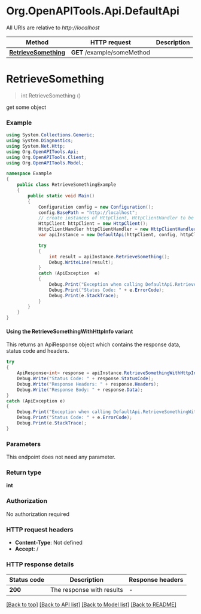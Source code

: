 # Org.OpenAPITools.Api.DefaultApi

All URIs are relative to *http://localhost*

| Method | HTTP request | Description |
|--------|--------------|-------------|
| [**RetrieveSomething**](DefaultApi.md#retrievesomething) | **GET** /example/someMethod |  |

<a id="retrievesomething"></a>
# **RetrieveSomething**
> int RetrieveSomething ()



get some object

### Example
```csharp
using System.Collections.Generic;
using System.Diagnostics;
using System.Net.Http;
using Org.OpenAPITools.Api;
using Org.OpenAPITools.Client;
using Org.OpenAPITools.Model;

namespace Example
{
    public class RetrieveSomethingExample
    {
        public static void Main()
        {
            Configuration config = new Configuration();
            config.BasePath = "http://localhost";
            // create instances of HttpClient, HttpClientHandler to be reused later with different Api classes
            HttpClient httpClient = new HttpClient();
            HttpClientHandler httpClientHandler = new HttpClientHandler();
            var apiInstance = new DefaultApi(httpClient, config, httpClientHandler);

            try
            {
                int result = apiInstance.RetrieveSomething();
                Debug.WriteLine(result);
            }
            catch (ApiException  e)
            {
                Debug.Print("Exception when calling DefaultApi.RetrieveSomething: " + e.Message);
                Debug.Print("Status Code: " + e.ErrorCode);
                Debug.Print(e.StackTrace);
            }
        }
    }
}
```

#### Using the RetrieveSomethingWithHttpInfo variant
This returns an ApiResponse object which contains the response data, status code and headers.

```csharp
try
{
    ApiResponse<int> response = apiInstance.RetrieveSomethingWithHttpInfo();
    Debug.Write("Status Code: " + response.StatusCode);
    Debug.Write("Response Headers: " + response.Headers);
    Debug.Write("Response Body: " + response.Data);
}
catch (ApiException e)
{
    Debug.Print("Exception when calling DefaultApi.RetrieveSomethingWithHttpInfo: " + e.Message);
    Debug.Print("Status Code: " + e.ErrorCode);
    Debug.Print(e.StackTrace);
}
```

### Parameters
This endpoint does not need any parameter.
### Return type

**int**

### Authorization

No authorization required

### HTTP request headers

 - **Content-Type**: Not defined
 - **Accept**: /


### HTTP response details
| Status code | Description | Response headers |
|-------------|-------------|------------------|
| **200** | The response with results |  -  |

[[Back to top]](#) [[Back to API list]](../README.md#documentation-for-api-endpoints) [[Back to Model list]](../README.md#documentation-for-models) [[Back to README]](../README.md)

